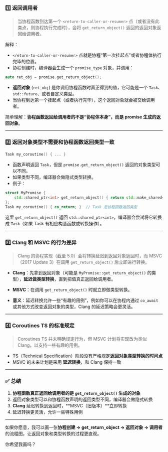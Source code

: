 
### 1️⃣ 返回调用者

> 当协程函数到达第一个 `<return-to-caller-or-resumer>` 点（或者没有此类点，则协程执行完成时），会将 `get_return_object()` 返回的返回对象返回给调用者。

解释：

* `<return-to-caller-or-resumer>` 点就是协程“第一次挂起点”或者协程体执行完毕的位置。
* 协程创建时，编译器会生成一个 `promise_type` 对象，并调用：

```cpp
auto ret_obj = promise.get_return_object();
```

* **返回对象** (`ret_obj`) 是你调用协程函数时真正得到的值，它可能是一个 `Task`、`std::future`、或者自定义类型。
* 当协程到达第一个挂起点（或者执行完毕），这个返回对象就会被交给调用者。

简单理解：**协程函数返回给调用者的不是“协程体本身”，而是 promise 生成的返回对象**。

---

### 2️⃣ 返回对象类型不需要和协程函数返回类型一致

```cpp
Task my_coroutine() { ... }
```

* 函数声明返回 `Task`，但是 `promise.get_return_object()` 返回的对象类型可以不同。
* 如果类型不同，编译器会做隐式类型转换。
* 例子：

```cpp
struct MyPromise {
    std::shared_ptr<int> get_return_object() { return std::make_shared<int>(42); }
};
Task my_coroutine() { co_return; }  // Task 是协程函数返回类型
```

这里 `get_return_object()` 返回 `std::shared_ptr<int>`，编译器会尝试将它转换成 `Task`（如果 Task 有相应构造函数或转换操作）。

---

### 3️⃣ Clang 和 MSVC 的行为差异

> Clang 的协程实现（截至 5.0）会将转换延迟到返回对象返回时，而 MSVC（2017 Update 3）在调用 `get_return_object()` 后立即进行转换。

* **Clang**：先拿到返回对象（可能是 `MyPromise::get_return_object()` 的类型），**延迟做类型转换**，直到把值真正返回给调用者。

* **MSVC**：在调用 `get_return_object()` 时就立即做类型转换。

* **意义**：延迟转换允许一些“有趣的用例”，例如你可以在协程内通过 `co_await` 或其他方式改变返回对象的类型，Clang 的延迟策略会更灵活。

---

### 4️⃣ Coroutines TS 的标准规定

> Coroutines TS 并未明确规定行为，但 MSVC 计划将实现改为类似 Clang，以支持一些有趣的用例。

* TS（Technical Specification）阶段没有严格规定**返回对象类型转换的时间点**
* MSVC 的未来计划是采用 **延迟转换**，和 Clang 保持一致

---

### ✅ 总结

1. **协程函数真正返回给调用者的是 `get_return_object()` 生成的对象**
2. 返回对象类型可以和协程函数声明的返回类型不同，编译器会做隐式转换
3. **Clang** 延迟转换到返回时，\*\*MSVC（旧版本）\*\*立即转换
4. 延迟转换更灵活，允许一些特殊用例

---

如果你愿意，我可以画一张**协程创建 → get\_return\_object → 返回对象 → 调用者**的流程图，让返回对象和类型转换的过程更直观。

你希望我画吗？
